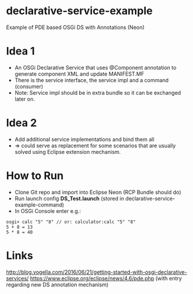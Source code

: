# declarative-service-example
Example of PDE based OSGi DS with Annotations (Neon)

# Idea 1
* An OSGi Declarative Service that uses @Component annotation to generate component XML and update MANIFEST.MF
* There is the service interface, the service impl and a command (consumer)
* Note: Service impl should be in extra bundle so it can be exchanged later on.

# Idea 2
* Add additional service implementations and bind them all
* => could serve as replacement for some scenarios that are usually solved using Eclipse extension mechanism.

# How to Run
* Clone Git repo and import into Eclipse Neon (RCP Bundle should do)
* Run launch config **DS_Test.launch** (stored in declarative-service-example-command)
* In OSGi Console enter e.g.:

```
osgi> calc "5" "8" // or: calculator:calc "5" "8"
5 + 8 = 13
5 * 8 = 40
```

# Links
http://blog.vogella.com/2016/06/21/getting-started-with-osgi-declarative-services/
https://www.eclipse.org/eclipse/news/4.6/pde.php (with entry regarding new DS annotation mechanism)



